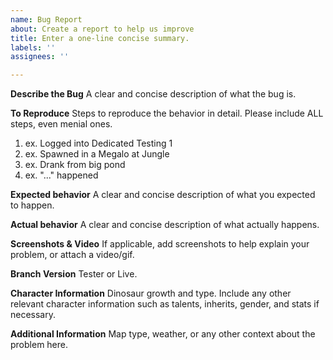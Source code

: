 ```yaml
---
name: Bug Report
about: Create a report to help us improve
title: Enter a one-line concise summary.
labels: ''
assignees: ''

---
```


**Describe the Bug**
A clear and concise description of what the bug is.

**To Reproduce**
Steps to reproduce the behavior in detail. Please include ALL steps, even menial ones.
1. ex. Logged into Dedicated Testing 1
2. ex. Spawned in a Megalo at Jungle
3. ex. Drank from big pond
4. ex. "..." happened

**Expected behavior**
A clear and concise description of what you expected to happen.

**Actual behavior**
A clear and concise description of what actually happens.

**Screenshots & Video**
If applicable, add screenshots to help explain your problem, or attach a video/gif.

**Branch Version**
Tester or Live.

**Character Information**
Dinosaur growth and type. Include any other relevant character information such as talents, inherits, gender, and stats if necessary.

**Additional Information**
Map type, weather, or any other context about the problem here.
